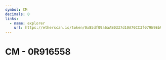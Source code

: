 ```yaml
---
symbol: CM
decimals: 0
links:
  - name: explorer
    url: https://etherscan.io/token/0x85df09a6aAE0337d10A70CC3f079E9Eb9b66ef10
---
```


# CM - 0R916558
